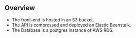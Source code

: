 ## Overview

* The front-end is hosted in an S3 bucket.
* The API is compressed and deployed on Elastic Beanstalk.
* The Database is a postgres instance of AWS RDS.